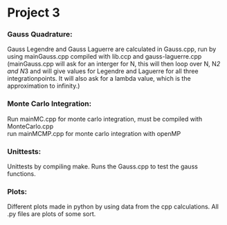 # Project 3
### Gauss Quadrature:
Gauss Legendre and Gauss Laguerre are calculated in Gauss.cpp, run by using mainGauss.cpp compiled with lib.ccp and gauss-laguerre.cpp
(mainGauss.cpp will ask for an interger for N, this will then loop over N, N*2 and N*3 and will give values for Legendre and Laguerre for all three integrationpoints. It will also ask for a lambda value, which is the approximation to infinity.)

### Monte Carlo Integration:
Run mainMC.cpp for monte carlo integration, must be compiled with MonteCarlo.cpp  
run mainMCMP.cpp for monte carlo integration with openMP

### Unittests:
Unittests by compiling make. Runs the Gauss.cpp to test the gauss functions. 

### Plots:
Different plots made in python by using data from the cpp calculations. All .py files are plots of some sort. 

